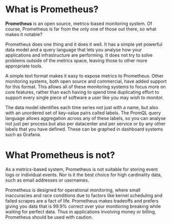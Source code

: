 # What is Prometheus?

**Prometheus** is an open source, metrics-based monitoring system. Of course, Prometheus is far from the only one of those out there, so what makes it notable?

Prometheus does one thing and it does it well. It has a simple yet powerful data model and a query language that lets you analyse how your applications and infrastructure are performing. It does not try to solve problems outside of the metrics space, leaving those to other more appropriate tools.

A simple text format makes it easy to expose metrics to Prometheus. Other monitoring systems, both open source and commercial, have added support for this format. This allows all of these monitoring systems to focus more on core features, rather than each having to spend time duplicating effort to support every single piece of software a user like you may wish to monitor.

The data model identifies each time series not just with a name, but also with an unordered set of key-value pairs called labels. The PromQL query language allows aggregation across any of these labels, so you can analyse not just per process but also per datacenter and per service or by any other labels that you have defined. These can be graphed in dashboard systems such as Grafana.

# What Prometheus is not?

As a metrics-based system, Prometheus is not suitable for storing event logs or individual events. Nor is it the best choice for high cardinality data, such as email addresses or usernames.

Prometheus is designed for operational monitoring, where small inaccuracies and race conditions due to factors like kernel scheduling and failed scrapes are a fact of life. Prometheus makes tradeoffs and prefers giving you data that is 99.9% correct over your monitoring breaking while waiting for perfect data. Thus in applications involving money or billing, Prometheus should be used with caution.